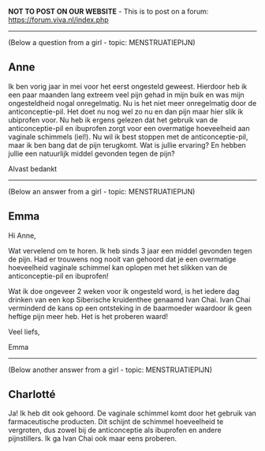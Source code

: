 **NOT TO POST ON OUR WEBSITE** - This is to post on a forum: <br>
https://forum.viva.nl/index.php

---------------------------------------

(Below a question from a girl - topic: MENSTRUATIEPIJN)

## Anne
 
Ik ben vorig jaar in mei voor het eerst ongesteld geweest. Hierdoor heb ik een paar maanden lang extreem veel pijn gehad in mijn buik en was mijn ongesteldheid nogal onregelmatig. Nu is het niet meer onregelmatig door de anticonceptie-pil. Het doet nu nog wel zo nu en dan pijn maar hier slik ik ubiprofen voor. Nu heb ik ergens gelezen dat het gebruik van de anticonceptie-pil en ibuprofen zorgt voor een overmatige hoeveelheid aan vaginale schimmels (iel!). Nu wil ik best stoppen met de anticonceptie-pil, maar ik ben bang dat de pijn terugkomt. Wat is jullie ervaring? En hebben jullie een natuurlijk middel gevonden tegen de pijn? 

Alvast bedankt 


---------------------------------------

(Below an answer from a girl - topic: MENSTRUATIEPIJN)

## Emma

Hi Anne,

Wat vervelend om te horen. Ik heb sinds 3 jaar een middel gevonden tegen de pijn. Had er trouwens nog nooit van gehoord dat je een overmatige hoeveelheid vaginale schimmel kan oplopen met het slikken van de anticonceptie-pil en ibuprofen!

Wat ik doe ongeveer 2 weken voor ik ongesteld word, is het iedere dag drinken van een kop Siberische kruidenthee genaamd Ivan Chai. Ivan Chai verminderd de  kans op een ontsteking in de baarmoeder waardoor ik geen heftige pijn meer heb. Het is het proberen waard! 

Veel liefs, 

Emma 


-------------------------------------

(Below another answer from a girl - topic: MENSTRUATIEPIJN)


## Charlotté 

Ja! Ik heb dit ook gehoord. De vaginale schimmel komt door het gebruik van farmaceutische producten. Dit schijnt de schimmel hoeveelheid te vergroten, dus zowel bij de anticonceptie als ibuprofen en andere pijnstillers. Ik ga Ivan Chai ook maar eens proberen. 

